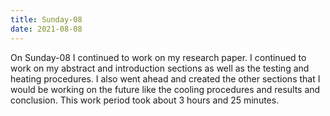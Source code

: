 ```yaml
---
title: Sunday-08
date: 2021-08-08
---
```

On Sunday-08 I continued to work on my research paper. I continued to work on my abstract and introduction sections as well as the testing and heating procedures. I also went ahead and
created the other sections that I would be working on the future like the cooling procedures and results and conclusion. This work period took about 3 hours and 25 minutes. 
